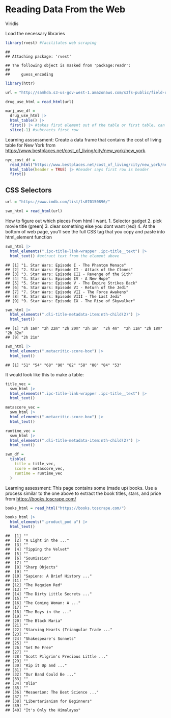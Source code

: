 Reading Data From the Web
================

Viridis

Load the necessary libraries

``` r
library(rvest) #facilitates web scraping
```

    ## 
    ## Attaching package: 'rvest'

    ## The following object is masked from 'package:readr':
    ## 
    ##     guess_encoding

``` r
library(httr)
```

``` r
url = "http://samhda.s3-us-gov-west-1.amazonaws.com/s3fs-public/field-uploads/2k15StateFiles/NSDUHsaeShortTermCHG2015.htm"

drug_use_html = read_html(url)
```

``` r
marj_use_df = 
  drug_use_html |> 
  html_table() |> 
  first() |> #takes first element out of the table or first table, can type in command line ?first to see if you can import an nth function to specify other elements
  slice(-1) #subtracts first row
```

Learning asssessment: Create a data frame that contains the cost of
living table for New York from
<https://www.bestplaces.net/cost_of_living/city/new_york/new_york>.

``` r
nyc_cost_df =
  read_html("https://www.bestplaces.net/cost_of_living/city/new_york/new_york") |> 
  html_table(header = TRUE) |> #header says first row is header
  first()
```

## CSS Selectors

``` r
url = "https://www.imdb.com/list/ls070150896/"

swm_html = read_html(url)
```

How to figure out which pieces from html I want. 1. Selector gadget 2.
pick movie title (green) 3. clear something else you dont want (red) 4.
At the bottom of web page, you’ll see the full CSS tag that you copy and
paste into html_element function

``` r
swm_html |> 
  html_elements(".ipc-title-link-wrapper .ipc-title__text") |> 
  html_text() #extract text from the element above
```

    ## [1] "1. Star Wars: Episode I - The Phantom Menace"     
    ## [2] "2. Star Wars: Episode II - Attack of the Clones"  
    ## [3] "3. Star Wars: Episode III - Revenge of the Sith"  
    ## [4] "4. Star Wars: Episode IV - A New Hope"            
    ## [5] "5. Star Wars: Episode V - The Empire Strikes Back"
    ## [6] "6. Star Wars: Episode VI - Return of the Jedi"    
    ## [7] "7. Star Wars: Episode VII - The Force Awakens"    
    ## [8] "8. Star Wars: Episode VIII - The Last Jedi"       
    ## [9] "9. Star Wars: Episode IX - The Rise of Skywalker"

``` r
swm_html |> 
  html_elements(".dli-title-metadata-item:nth-child(2)") |> 
  html_text()
```

    ## [1] "2h 16m" "2h 22m" "2h 20m" "2h 1m"  "2h 4m"  "2h 11m" "2h 18m" "2h 32m"
    ## [9] "2h 21m"

``` r
swm_html |> 
  html_elements(".metacritic-score-box") |> 
  html_text()
```

    ## [1] "51" "54" "68" "90" "82" "58" "80" "84" "53"

It would look like this to make a table:

``` r
title_vec = 
  swm_html |>
  html_elements(".ipc-title-link-wrapper .ipc-title__text") |>
  html_text()

metascore_vec = 
  swm_html |>
  html_elements(".metacritic-score-box") |>
  html_text()

runtime_vec = 
  swm_html |>
  html_elements(".dli-title-metadata-item:nth-child(2)") |>
  html_text()

swm_df = 
  tibble(
    title = title_vec,
    score = metascore_vec,
    runtime = runtime_vec
  )
```

Learning assessment: This page contains some (made up) books. Use a
process similar to the one above to extract the book titles, stars, and
price from <https://books.toscrape.com/>

``` r
books_html = read_html("https://books.toscrape.com/")

books_html |> 
  html_elements(".product_pod a") |>
  html_text()
```

    ##  [1] ""                                     
    ##  [2] "A Light in the ..."                   
    ##  [3] ""                                     
    ##  [4] "Tipping the Velvet"                   
    ##  [5] ""                                     
    ##  [6] "Soumission"                           
    ##  [7] ""                                     
    ##  [8] "Sharp Objects"                        
    ##  [9] ""                                     
    ## [10] "Sapiens: A Brief History ..."         
    ## [11] ""                                     
    ## [12] "The Requiem Red"                      
    ## [13] ""                                     
    ## [14] "The Dirty Little Secrets ..."         
    ## [15] ""                                     
    ## [16] "The Coming Woman: A ..."              
    ## [17] ""                                     
    ## [18] "The Boys in the ..."                  
    ## [19] ""                                     
    ## [20] "The Black Maria"                      
    ## [21] ""                                     
    ## [22] "Starving Hearts (Triangular Trade ..."
    ## [23] ""                                     
    ## [24] "Shakespeare's Sonnets"                
    ## [25] ""                                     
    ## [26] "Set Me Free"                          
    ## [27] ""                                     
    ## [28] "Scott Pilgrim's Precious Little ..."  
    ## [29] ""                                     
    ## [30] "Rip it Up and ..."                    
    ## [31] ""                                     
    ## [32] "Our Band Could Be ..."                
    ## [33] ""                                     
    ## [34] "Olio"                                 
    ## [35] ""                                     
    ## [36] "Mesaerion: The Best Science ..."      
    ## [37] ""                                     
    ## [38] "Libertarianism for Beginners"         
    ## [39] ""                                     
    ## [40] "It's Only the Himalayas"
